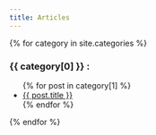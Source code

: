 ```yaml
---
title: Articles
---
```


{% for category in site.categories %}
  <h3>{{ category[0] }} :</h3>
  <ul>
    {% for post in category[1] %}
      <li><a href="{{ site.baseurl }}{{ post.url }}">{{ post.title }}</a></li>
    {% endfor %}
  </ul>
{% endfor %}
